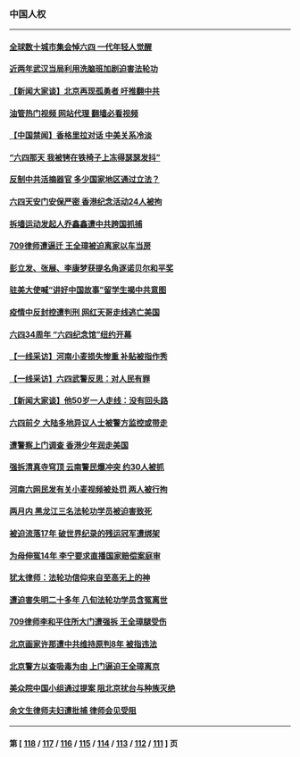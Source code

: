 ### 中国人权
---
#### [全球数十城市集会悼六四 一代年轻人觉醒](../../pages/ncid278/n14010437.md?06060845) 
#### [近两年武汉当局利用洗脑班加剧迫害法轮功](../../pages/ncid278/n14009413.md?06060845) 
#### [【新闻大家谈】北京再现孤勇者 吁推翻中共](../../pages/ncid278/n14010390.md?06060845) 
#### [油管热门视频 网站代理 翻墙必看视频](http://138.2.39.72:81/youtube.html?epic-marker?06060845)
#### [【中国禁闻】香格里拉对话 中美关系冷淡](../../pages/ncid278/n14010311.md?06060845) 
#### [“六四那天 我被铐在铁椅子上冻得瑟瑟发抖”](../../pages/ncid278/n14009981.md?06060845) 
#### [反制中共活摘器官 多少国家地区通过立法？](../../pages/ncid278/n14009863.md?06060845) 
#### [六四天安门安保严密 香港纪念活动24人被拘](../../pages/ncid278/n14009800.md?06060845) 
#### [拆墙运动发起人乔鑫鑫遭中共跨国抓捕](../../pages/ncid278/n14009411.md?06060845) 
#### [709律师遭逼迁 王全璋被迫离家以车当房](../../pages/ncid278/n14009309.md?06060845) 
#### [彭立发、张展、李康梦获提名角逐诺贝尔和平奖](../../pages/ncid278/n14009215.md?06060845) 
#### [驻美大使喊“讲好中国故事”留学生揭中共意图](../../pages/ncid278/n14009303.md?06060845) 
#### [疫情中反封控遭判刑 网红天哥走线逃亡美国](../../pages/ncid278/n14007927.md?06060845) 
#### [六四34周年 “六四纪念馆”纽约开幕](../../pages/ncid278/n14009057.md?06060845) 
#### [【一线采访】河南小麦损失惨重 补贴被指作秀](../../pages/ncid278/n14008833.md?06060845) 
#### [【一线采访】六四武警反思：对人民有罪](../../pages/ncid278/n14008993.md?06060845) 
#### [【新闻大家谈】他50岁一人走线：没有回头路](../../pages/ncid278/n14008870.md?06060845) 
#### [六四前夕 大陆多地异议人士被警方监控或带走](../../pages/ncid278/n14008691.md?06060845) 
#### [遭警察上门调查 香港少年润走美国](../../pages/ncid278/n14008372.md?06060845) 
#### [强拆清真寺穹顶 云南警民爆冲突 约30人被抓](../../pages/ncid278/n14008044.md?06060845) 
#### [河南六网民发有关小麦视频被处罚 两人被行拘](../../pages/ncid278/n14007777.md?06060845) 
#### [两月内 黑龙江三名法轮功学员被迫害致死](../../pages/ncid278/n14006552.md?06060845) 
#### [被迫流落17年 破世界纪录的残运冠军遭绑架](../../pages/ncid278/n14006004.md?06060845) 
#### [为母伸冤14年 李宁要求直播国家赔偿案庭审](../../pages/ncid278/n14004992.md?06060845) 
#### [犹太律师：法轮功信仰来自至高无上的神](../../pages/ncid278/n14005864.md?06060845) 
#### [遭迫害失明二十多年 八旬法轮功学员含冤离世](../../pages/ncid278/n14005431.md?06060845) 
#### [709律师李和平住所大门遭强拆 王全璋腿受伤](../../pages/ncid278/n14005785.md?06060845) 
#### [北京画家许那遭中共维持原判8年 被指违法](../../pages/ncid278/n14004182.md?06060845) 
#### [北京警方以查吸毒为由 上门逼迫王全璋离京](../../pages/ncid278/n14003750.md?06060845) 
#### [美众院中国小组通过提案 阻北京扰台与种族灭绝](../../pages/ncid278/n14003358.md?06060845) 
#### [余文生律师夫妇遭批捕 律师会见受阻](../../pages/ncid278/n14002366.md?06060845) 

---
#### 第 [ [118](./118.md?06060845) / [117](./117.md?06060845) / [116](./116.md?06060845) / [115](./115.md?06060845) / [114](./114.md?06060845) / [113](./113.md?06060845) / [112](./112.md?06060845) / [111](./111.md?06060845) ] 页

